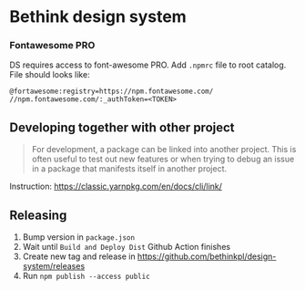 # Bethink design system

### Fontawesome PRO

DS requires access to font-awesome PRO. Add `.npmrc` file to root catalog. File should looks like:

```
@fortawesome:registry=https://npm.fontawesome.com/
//npm.fontawesome.com/:_authToken=<TOKEN>
```

## Developing together with other project
> For development, a package can be linked into another project. This is often useful to test out new features or when trying to debug an issue in a package that manifests itself in another project.

Instruction: https://classic.yarnpkg.com/en/docs/cli/link/

## Releasing
1. Bump version in `package.json`
2. Wait until `Build and Deploy Dist` Github Action finishes
3. Create new tag and release in https://github.com/bethinkpl/design-system/releases
4. Run `npm publish --access public`
